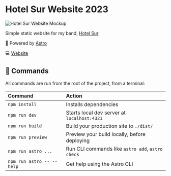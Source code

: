 # Hotel Sur Website 2023

![Hotel Sur Website Mockup](https://github.com/danilopgon/hotel-sur-website-2023/assets/113547781/7babeae3-96cf-4542-8338-6a8706ac3f3b)

Simple static website for my band, [Hotel Sur](https://open.spotify.com/intl-es/artist/5ZsW4wbMl8qYFZ0L9xvBeu)

🚀 Powered by [Astro](https://astro.build/) 

💻 [Website](https://hotelsur.es)

## 🧞 Commands

All commands are run from the root of the project, from a terminal:

| Command                   | Action                                           |
| :------------------------ | :----------------------------------------------- |
| `npm install`             | Installs dependencies                            |
| `npm run dev`             | Starts local dev server at `localhost:4321`      |
| `npm run build`           | Build your production site to `./dist/`          |
| `npm run preview`         | Preview your build locally, before deploying     |
| `npm run astro ...`       | Run CLI commands like `astro add`, `astro check` |
| `npm run astro -- --help` | Get help using the Astro CLI                     |
